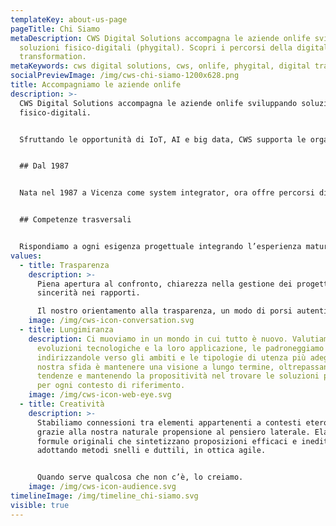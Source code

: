 ```yaml
---
templateKey: about-us-page
pageTitle: Chi Siamo
metaDescription: CWS Digital Solutions accompagna le aziende onlife sviluppando
  soluzioni fisico-digitali (phygital). Scopri i percorsi della digital
  transformation.
metaKeywords: cws digital solutions, cws, onlife, phygital, digital transformation
socialPreviewImage: /img/cws-chi-siamo-1200x628.png
title: Accompagniamo le aziende onlife
description: >-
  CWS Digital Solutions accompagna le aziende onlife sviluppando soluzioni
  fisico-digitali. 


  Sfruttando le opportunità di IoT, AI e big data, CWS supporta le organizzazioni nella digitalizzazione dei processi di lavoro, consumo, intrattenimento e produzione creando continuità tra l’esperienza fisica e gli spazi digitali.


  ## Dal 1987


  Nata nel 1987 a Vicenza come system integrator, ora offre percorsi di Digital Transformation che integrano in modo trasversale le specifiche expertise dei Competence Center garantendo così un unico interlocutore anche per la gestione di progetti complessi e multidisciplinari.


  ## Competenze trasversali


  Rispondiamo a ogni esigenza progettuale integrando l’esperienza maturata nel campo dell’informatica con competenze in ambito multimediale e attenzione alla Customer Experience.
values:
  - title: Trasparenza
    description: >-
      Piena apertura al confronto, chiarezza nella gestione dei progetti,
      sincerità nei rapporti. 

      Il nostro orientamento alla trasparenza, un modo di porsi autentico e senza compromessi, ha ispirato il colore del brand: ‘’green amazonite’’.
    image: /img/cws-icon-conversation.svg
  - title: Lungimiranza
    description: Ci muoviamo in un mondo in cui tutto è nuovo. Valutiamo le
      evoluzioni tecnologiche e la loro applicazione, le padroneggiamo
      indirizzandole verso gli ambiti e le tipologie di utenza più adeguate. La
      nostra sfida è mantenere una visione a lungo termine, oltrepassando le
      tendenze e mantenendo la propositività nel trovare le soluzioni più adatte
      per ogni contesto di riferimento.
    image: /img/cws-icon-web-eye.svg
  - title: Creatività
    description: >-
      Stabiliamo connessioni tra elementi appartenenti a contesti eterogenei
      grazie alla nostra naturale propensione al pensiero laterale. Elaboriamo
      formule originali che sintetizzano proposizioni efficaci e inedite
      adottando metodi snelli e duttili, in ottica agile. 


      Quando serve qualcosa che non c’è, lo creiamo.
    image: /img/cws-icon-audience.svg
timelineImage: /img/timeline_chi-siamo.svg
visible: true
---
```

